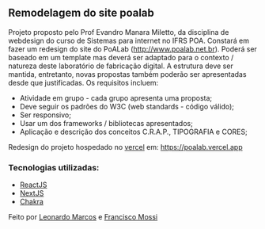 ## Remodelagem do site poalab

Projeto proposto pelo Prof Evandro Manara Miletto, da disciplina de webdesign do curso de Sistemas para internet no IFRS POA. Constará em fazer um redesign do site do PoALab (http://www.poalab.net.br). Poderá ser baseado em um template mas deverá ser adaptado para o contexto / natureza deste laboratório de fabricação digital. A estrutura deve ser mantida, entretanto, novas propostas também poderão ser apresentadas desde que justificadas. Os requisitos incluem:

- Atividade em grupo - cada grupo apresenta uma proposta;
- Deve seguir os padrões do W3C (web standards - código válido);
- Ser responsivo;
- Usar um dos frameworks / bibliotecas apresentados;
- Aplicação e descrição dos conceitos C.R.A.P., TIPOGRAFIA e CORES;

Redesign do projeto hospedado no [vercel](https://vercel.com) em: https://poalab.vercel.app

### Tecnologias utilizadas:

- [ReactJS](https://pt-br.reactjs.org/docs/getting-started.html)
- [NextJS](https://nextjs.org/)
- [Chakra](https://chakra-ui.com)

Feito por [Leonardo Marcos](https://github.com/lmarcosss) e [Francisco Mossi](https://github.com/CiscoMossi)
